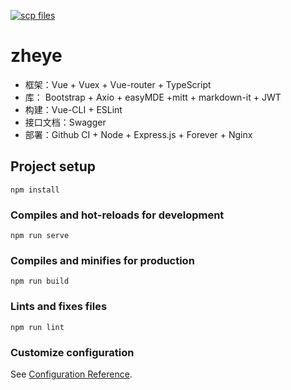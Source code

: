 [![scp files](https://github.com/Sevichecc/zheye/actions/workflows/scp.yml/badge.svg)](https://github.com/Sevichecc/zheye/actions/workflows/scp.yml)

# zheye
- 框架：Vue + Vuex + Vue-router + TypeScript
- 库： Bootstrap + Axio + easyMDE +mitt + markdown-it + JWT
- 构建：Vue-CLI + ESLint 
- 接口文档：Swagger
- 部署：Github CI + Node + Express.js + Forever + Nginx
## Project setup
```
npm install
```

### Compiles and hot-reloads for development
```
npm run serve
```

### Compiles and minifies for production
```
npm run build
```

### Lints and fixes files
```
npm run lint
```

### Customize configuration
See [Configuration Reference](https://cli.vuejs.org/config/).
